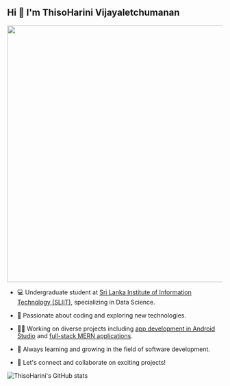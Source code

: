 ## Hi 👋 I'm ThisoHarini Vijayaletchumanan

<img src="https://github.com/user-attachments/assets/3469396a-612f-4358-82bd-3f0b87d28e2f" width="600"/>

- 💻 Undergraduate student at [Sri Lanka Institute of Information Technology (SLIIT)](https://www.sliit.lk/), specializing in Data Science.
  
- 🚀 Passionate about coding and exploring new technologies.
  
- 👩‍💻 Working on diverse projects including [app development in Android Studio](#) and [full-stack MERN applications](#).
 
- 🌱 Always learning and growing in the field of software development.
  
- 🤝 Let's connect and collaborate on exciting projects!

<!-- GitHub stats -->
![ThisoHarini's GitHub stats](https://github-readme-stats.vercel.app/api?username=your-github-username&show_icons=true&theme=radical)

